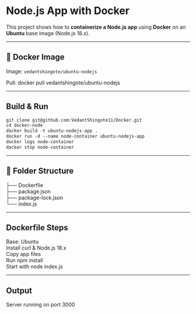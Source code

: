 # Node.js App with Docker

This project shows how to **containerize a Node.js app** using **Docker** on an **Ubuntu** base image (Node.js 18.x).

---

## 🐳 Docker Image
Image: `vedantshingote/ubuntu-nodejs`

Pull:
docker pull vedantshingote/ubuntu-nodejs

---

## Build & Run
```markdown
git clone git@github.com:VedantShingote11/Docker.git
cd docker-node
docker build -t ubuntu-nodejs-app .
docker run -d --name node-container ubuntu-nodejs-app
docker logs node-container
docker stop node-container
```

---

## 📂 Folder Structure
├── Dockerfile  
├── package.json  
├── package-lock.json  
└── index.js

---

## Dockerfile Steps
Base: Ubuntu  
Install curl & Node.js 18.x  
Copy app files  
Run npm install  
Start with node index.js

---

## Output
Server running on port 3000
